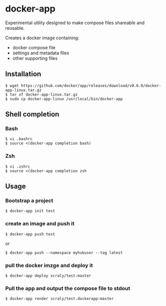 # docker-app

Experimental utility designed to make compose files shareable and reusable.

Creates a docker image containing:
- docker compose file
- settings and metadata files
- other supporting files

## Installation

```
$ wget https://github.com/docker/app/releases/download/v0.6.0/docker-app-linux.tar.gz
$ tar xf docker-app-linux.tar.gz
$ sudo cp docker-app-linux /usr/local/bin/docker-app
```

## Shell completion

### Bash

```
$ vi .bashrc
$ source <(docker-app completion bash)
```

### Zsh

```
$ vi .zshrc
$ source <(docker-app completion zsh
```

## Usage

### Bootstrap a project

`$ docker-app init test`

### create an image and push it

`$ docker-app push test`

or

`$ docker-app push --namespace myhubuser --tag latest`

### pull the docker imzge and deploy it

`$ docker-app deploy scraly/test:master`

### Pull the app and output the compose file to stdout

`$ docker-app render scraly/test.dockerapp:master`

